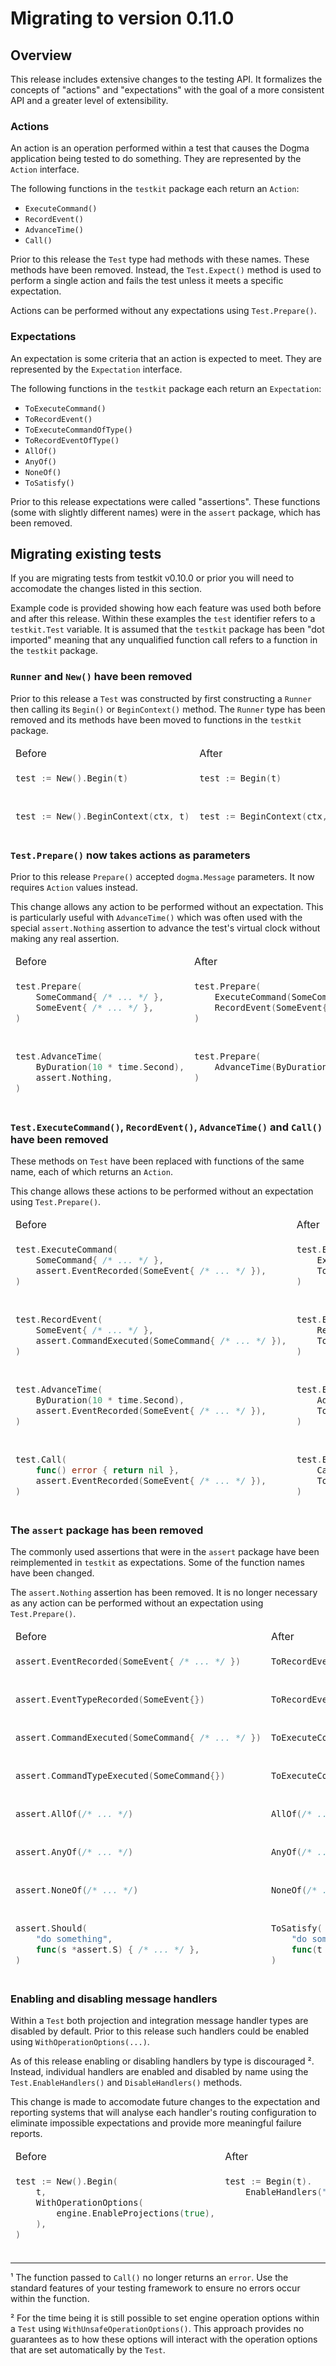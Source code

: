 # Migrating to version 0.11.0

## Overview

This release includes extensive changes to the testing API. It formalizes the
concepts of "actions" and "expectations" with the goal of a more consistent API
and a greater level of extensibility.

### Actions

An action is an operation performed within a test that causes the Dogma
application being tested to do something. They are represented by the `Action`
interface.

The following functions in the `testkit` package each return an `Action`:

- `ExecuteCommand()`
- `RecordEvent()`
- `AdvanceTime()`
- `Call()`

Prior to this release the `Test` type had methods with these names. These
methods have been removed. Instead, the `Test.Expect()` method is used to
perform a single action and fails the test unless it meets a specific
expectation.

Actions can be performed without any expectations using `Test.Prepare()`.

### Expectations

An expectation is some criteria that an action is expected to meet. They are
represented by the `Expectation` interface.

The following functions in the `testkit` package each return an `Expectation`:

- `ToExecuteCommand()`
- `ToRecordEvent()`
- `ToExecuteCommandOfType()`
- `ToRecordEventOfType()`
- `AllOf()`
- `AnyOf()`
- `NoneOf()`
- `ToSatisfy()`

Prior to this release expectations were called "assertions". These functions
(some with slightly different names) were in the `assert` package, which has
been removed.

## Migrating existing tests

If you are migrating tests from testkit v0.10.0 or prior you will need to
accomodate the changes listed in this section.

Example code is provided showing how each feature was used both before and after
this release. Within these examples the `test` identifier refers to a
`testkit.Test` variable. It is assumed that the `testkit` package has been "dot
imported" meaning that any unqualified function call refers to a function in the
`testkit` package.

### `Runner` and `New()` have been removed

Prior to this release a `Test` was constructed by first constructing a `Runner`
then calling its `Begin()` or `BeginContext()` method. The `Runner` type has
been removed and its methods have been moved to functions in the `testkit`
package.

<table width="100%">
<thead><tr><td>Before</td><td>After</td></tr></head>
<tr valign="top"><td>

<!-- BEFORE -->
```go
test := New().Begin(t)
```

</td><td>

<!-- AFTER -->
```go
test := Begin(t)
```

</td></tr>
<tr><td></td><td></td></tr>
<tr valign="top"><td>

<!-- BEFORE -->
```go
test := New().BeginContext(ctx, t)
```

</td><td>

<!-- AFTER -->
```go
test := BeginContext(ctx, t)
```

</td></tr>
</table>

### `Test.Prepare()` now takes actions as parameters

Prior to this release `Prepare()` accepted `dogma.Message` parameters. It now
requires `Action` values instead.

This change allows any action to be performed without an expectation. This is
particularly useful with `AdvanceTime()` which was often used with the special
`assert.Nothing` assertion to advance the test's virtual clock without making
any real assertion.

<table width="100%">
<thead><tr><td >Before</td><td>After</td></tr></head>
<tr valign="top"><td>

<!-- BEFORE -->
```go
test.Prepare(
    SomeCommand{ /* ... */ },
    SomeEvent{ /* ... */ },
)
```

</td><td>

<!-- AFTER -->
```go
test.Prepare(
    ExecuteCommand(SomeCommand{ /* ... */ }),
    RecordEvent(SomeEvent{ /* ... */ }),
)
```

</td></tr>
<tr><td></td><td></td></tr>
<tr valign="top"><td>

<!-- BEFORE -->
```go
test.AdvanceTime(
    ByDuration(10 * time.Second),
    assert.Nothing,
)
```

</td><td>

<!-- AFTER -->
```go
test.Prepare(
    AdvanceTime(ByDuration(10 * time.Second)),
)
```

</td></tr>
</table>

### `Test.ExecuteCommand()`, `RecordEvent()`, `AdvanceTime()` and `Call()` have been removed

These methods on `Test` have been replaced with functions of the same name, each
of which returns an `Action`.

This change allows these actions to be performed without an expectation using
`Test.Prepare()`.

<table width="100%">
<thead><tr><td >Before</td><td>After</td></tr></head>
<tr valign="top"><td>

<!-- BEFORE -->
```go
test.ExecuteCommand(
    SomeCommand{ /* ... */ },
    assert.EventRecorded(SomeEvent{ /* ... */ }),
)
```

</td><td>

<!-- AFTER -->
```go
test.Expect(
    ExecuteCommand(SomeCommand{ /* ... */ }),
    ToRecordEvent(SomeEvent{ /* ... */ }),
)
```

</td></tr>
<tr><td></td><td></td></tr>
<tr valign="top"><td>

<!-- BEFORE -->
```go
test.RecordEvent(
    SomeEvent{ /* ... */ },
    assert.CommandExecuted(SomeCommand{ /* ... */ }),
)
```

</td><td>

<!-- AFTER -->
```go
test.Expect(
    RecordEvent(SomeEvent{ /* ... */ }),
    ToExecuteCommand(SomeCommand{ /* ... */ }),
)
```

</td></tr>
<tr><td></td><td></td></tr>
<tr valign="top"><td>

<!-- BEFORE -->
```go
test.AdvanceTime(
    ByDuration(10 * time.Second),
    assert.EventRecorded(SomeEvent{ /* ... */ }),
)
```

</td><td>

<!-- AFTER -->
```go
test.Expect(
    AdvanceTime(ByDuration(10 * time.Second)),
    ToRecordEvent(SomeEvent{ /* ... */ }),
)
```

</td></tr>
<tr><td></td><td></td></tr>
<tr valign="top"><td>

<!-- BEFORE -->
```go
test.Call(
    func() error { return nil },
    assert.EventRecorded(SomeEvent{ /* ... */ }),
)
```

</td><td>

<!-- AFTER -->
```go
test.Expect(
    Call(func() { /* no error is returned ¹ */ }),
    ToRecordEvent(SomeEvent{ /* ... */ }),
)
```

</td></tr>
</table>

### The `assert` package has been removed

The commonly used assertions that were in the `assert` package have been
reimplemented in `testkit` as expectations. Some of the function names have been
changed.

The `assert.Nothing` assertion has been removed. It is no longer necessary as
any action can be performed without an expectation using `Test.Prepare()`.

<table width="100%">
<thead><tr><td >Before</td><td>After</td></tr></head>
<tr valign="top"><td>

<!-- BEFORE -->
```go
assert.EventRecorded(SomeEvent{ /* ... */ })
```

</td><td>

<!-- AFTER -->
```go
ToRecordEvent(SomeEvent{ /* ... */ })
```

</td></tr>
<tr><td></td><td></td></tr>
<tr valign="top"><td>

<!-- BEFORE -->
```go
assert.EventTypeRecorded(SomeEvent{})
```

</td><td>

<!-- AFTER -->
```go
ToRecordEventOfType(SomeEvent{})
```

</td></tr>
<tr><td></td><td></td></tr>
<tr valign="top"><td>

<!-- BEFORE -->
```go
assert.CommandExecuted(SomeCommand{ /* ... */ })
```

</td><td>

<!-- AFTER -->
```go
ToExecuteCommand(SomeCommand{ /* ... */ })
```

</td></tr>
<tr><td></td><td></td></tr>
<tr valign="top"><td>

<!-- BEFORE -->
```go
assert.CommandTypeExecuted(SomeCommand{})
```

</td><td>

<!-- AFTER -->
```go
ToExecuteCommandOfType(SomeCommand{})
```

</td></tr>
<tr><td></td><td></td></tr>
<tr valign="top"><td>

<!-- BEFORE -->
```go
assert.AllOf(/* ... */)
```

</td><td>

<!-- AFTER -->
```go
AllOf(/* ... */)
```

</td></tr>
<tr><td></td><td></td></tr>
<tr valign="top"><td>

<!-- BEFORE -->
```go
assert.AnyOf(/* ... */)
```

</td><td>

<!-- AFTER -->
```go
AnyOf(/* ... */)
```

</td></tr>
<tr><td></td><td></td></tr>
<tr valign="top"><td>

<!-- BEFORE -->
```go
assert.NoneOf(/* ... */)
```

</td><td>

<!-- AFTER -->
```go
NoneOf(/* ... */)
```

</td></tr>
<tr><td></td><td></td></tr>
<tr valign="top"><td>

<!-- BEFORE -->
```go
assert.Should(
    "do something",
    func(s *assert.S) { /* ... */ },
)
```

</td><td>

<!-- AFTER -->
```go
ToSatisfy(
    "do something",
    func(t *SatisfyT) { /* ... */ },
)
```

</td></tr>
</table>

### Enabling and disabling message handlers

Within a `Test` both projection and integration message handler types are
disabled by default. Prior to this release such handlers could be enabled using
`WithOperationOptions(...)`.

As of this release enabling or disabling handlers by type is discouraged ².
Instead, individual handlers are enabled and disabled by name using the
`Test.EnableHandlers()` and `DisableHandlers()` methods.

This change is made to accomodate future changes to the expectation and
reporting systems that will analyse each handler's routing configuration to
eliminate impossible expectations and provide more meaningful failure reports.

<table width="100%">
<thead><tr><td>Before</td><td>After</td></tr></head>
<tr valign="top"><td>

<!-- BEFORE -->
```go
test := New().Begin(
    t,
    WithOperationOptions(
        engine.EnableProjections(true),
    ),
)
```

</td><td>

<!-- AFTER -->
```go
test := Begin(t).
    EnableHandlers("some-projection")
```

</td></tr>
</table>

---

¹ The function passed to `Call()` no longer returns an `error`. Use the standard
features of your testing framework to ensure no errors occur within the
function.

² For the time being it is still possible to set engine operation options within
a `Test` using `WithUnsafeOperationOptions()`. This approach provides no
guarantees as to how these options will interact with the operation options that
are set automatically by the `Test`.
